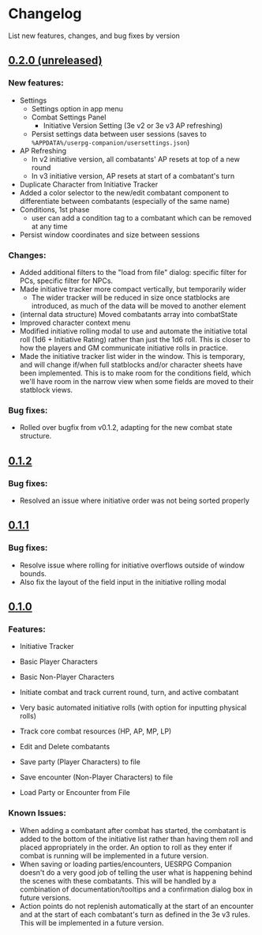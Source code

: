# Changelog
List new features, changes, and bug fixes by version
## [0.2.0 (unreleased)](https://github.com/jamesjtb/uesrpg-companion/releases/)
### New features:
- Settings
  - Settings option in app menu
  - Combat Settings Panel
    - Initiative Version Setting (3e v2 or 3e v3 AP refreshing)
  - Persist settings data between user sessions (saves to `%APPDATA%/userpg-companion/usersettings.json`)
- AP Refreshing
  - In v2 initiative version, all combatants' AP resets at top of a new round
  - In v3 initiative version, AP resets at start of a combatant's turn
- Duplicate Character from Initiative Tracker
- Added a color selector to the new/edit combatant component to differentiate between combatants (especially of the same name)
- Conditions, 1st phase 
  - user can add a condition tag to a combatant which can be removed at any time
- Persist window coordinates and size between sessions
### Changes:
- Added additional filters to the "load from file" dialog: specific filter for PCs, specific filter for NPCs.
- Made initiative tracker more compact vertically, but temporarily wider
  - The wider tracker will be reduced in size once statblocks are introduced, as much of the data will be moved to another element
- (internal data structure) Moved combatants array into combatState
- Improved character context menu
- Modified initiative rolling modal to use and automate the initiative total roll (1d6 + Initiative Rating) rather than just the 1d6 roll. This is closer to how the players and GM communicate initiative rolls in practice.
- Made the initiative tracker list wider in the window. This is temporary, and will change if/when full statblocks and/or character sheets have been implemented. This is to make room for the conditions field, which we'll have room in the narrow view when some fields are moved to their statblock views.
### Bug fixes:
- Rolled over bugfix from v0.1.2, adapting for the new combat state structure.

## [0.1.2](https://github.com/jamesjtb/uesrpg-companion/releases/tag/v0.1.2)
### Bug fixes:
- Resolved an issue where initiative order was not being sorted properly

## [0.1.1](https://github.com/jamesjtb/uesrpg-companion/releases/tag/v0.1.1)
### Bug fixes:
- Resolve issue where rolling for initiative overflows outside of window bounds.
- Also fix the layout of the field input in the initiative rolling modal

## [0.1.0](https://github.com/jamesjtb/uesrpg-companion/releases/tag/v0.1.0)
### Features:
- Initiative Tracker
- Basic Player Characters
- Basic Non-Player Characters 

- Initiate combat and track current round, turn, and active combatant
- Very basic automated initiative rolls (with option for inputting physical rolls)
- Track core combat resources (HP, AP, MP, LP)
- Edit and Delete combatants
- Save party (Player Characters) to file
- Save encounter (Non-Player Characters) to file
- Load Party or Encounter from File

### Known Issues:
- When adding a combatant after combat has started, the combatant is added to the bottom of the initiative list rather than having them roll and placed appropriately in the order. An option to roll as they enter if combat is running will be implemented in a future version.
- When saving or loading parties/encounters, UESRPG Companion doesn't do a very good job of telling the user what is happening behind the scenes with these combatants. This will be handled by a combination of documentation/tooltips and a confirmation dialog box in future versions.
- Action points do not replenish automatically at the start of an encounter and at the start of each combatant's turn as defined in the 3e v3 rules. This will be implemented in a future version.
